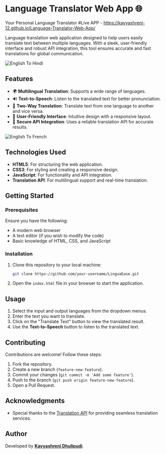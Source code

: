# Language Translator Web App 🌐  
Your Personal Language Translator
#Live APP - <https://kavyashreni-12.github.io/Language-Translator-Web-App/>

Language translation web application designed to help users easily translate text between multiple languages. With a sleek, user-friendly interface and robust API integration, this tool ensures accurate and fast translations for global communication.

![English To Hindi](https://github.com/user-attachments/assets/5dee3659-8fdc-4c1e-9d38-d0a63c84caf1)

## Features
- 🌍 **Multilingual Translation**: Supports a wide range of languages.
- 🔊 **Text-to-Speech**: Listen to the translated text for better pronunciation.
- 🔄 **Two-Way Translation**: Translate text from one language to another and vice versa.
- 🎨 **User-Friendly Interface**: Intuitive design with a responsive layout.
- 🔐 **Secure API Integration**: Uses a reliable translation API for accurate results.

![English To French](https://github.com/user-attachments/assets/ac4216d2-b092-43e2-9ad1-1fe7ed69b9ea)

## Technologies Used
- **HTML5**: For structuring the web application.
- **CSS3**: For styling and creating a responsive design.
- **JavaScript**: For functionality and API integration.
- **Translation API**: For multilingual support and real-time translation.
  
## Getting Started

### Prerequisites
Ensure you have the following:
- A modern web browser
- A text editor (if you wish to modify the code)
- Basic knowledge of HTML, CSS, and JavaScript

### Installation
1. Clone this repository to your local machine:
   ```bash
   git clone https://github.com/your-username/LinguaEase.git
   
2. Open the `index.html` file in your browser to start the application.

## Usage
1. Select the input and output languages from the dropdown menus.
2. Enter the text you want to translate.
3. Click on the "Translate Text" button to view the translated result.
4. Use the **Text-to-Speech** button to listen to the translated text.

## Contributing
Contributions are welcome! Follow these steps:
1. Fork the repository.
2. Create a new branch (`feature-new-feature`).
3. Commit your changes (`git commit -m 'Add some feature'`).
4. Push to the branch (`git push origin feature-new-feature`).
5. Open a Pull Request.

## Acknowledgments
- Special thanks to the [Translation API](https://api.mymemory.translated.net/get?q=${text}&langpair=${translateFrom}|${translateTo) for providing seamless translation services.

## Author
Developed by **[Kavyashreni Dhulipudi](https://github.com/kavyashreni-12)**.
